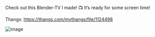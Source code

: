 Check out this Blender-TV I made! 📺 It’s ready for some screen time!

Thangs: https://thangs.com/mythangs/file/1124498

![image](https://github.com/user-attachments/assets/a6b04109-94c9-426d-8524-a7e1c27b183e)
